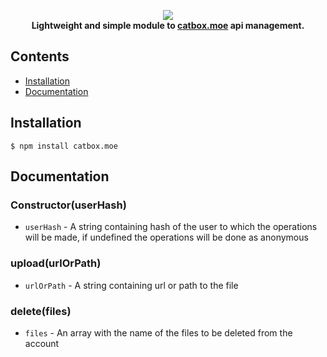 <p align="center">
    <img src="https://files.catbox.moe/imhw87.png"><br>
    <b>Lightweight and simple module to <a href="https://catbox.moe/" target="_blank">catbox.moe</a> api management.</b>
</p>

## Contents

- [Installation](#installation)
- [Documentation](#documentation)

## Installation

```
$ npm install catbox.moe
```

## Documentation

### Constructor(userHash)

- `userHash` - A string containing hash of the user to which the operations will be made, if undefined the operations will be done as anonymous

### upload(urlOrPath)

- `urlOrPath` - A string containing url or path to the file

### delete(files)

- `files` - An array with the name of the files to be deleted from the account